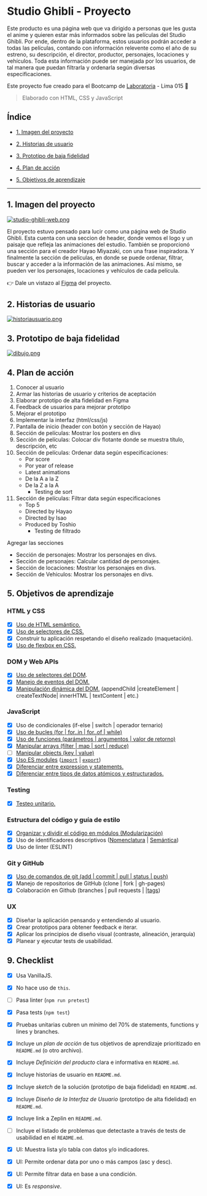 # Studio Ghibli - Proyecto 
Este producto es una página web que va dirigido a personas que les gusta el anime y quieren estar más informados sobre las películas del Studio Ghibli. Por ende, dentro de la plataforma, estos usuarios podrán acceder a todas las películas, contando con información relevente como el año de su estreno, su descripción, el director, productor, personajes, locaciones y vehículos. Toda esta información puede ser manejada por los usuarios, de tal manera que puedan filtrarla y ordenarla según diversas especificaciones.

Este proyecto fue creado para el Bootcamp de  <a  href="https://www.laboratoria.la">Laboratoria</a> - Lima 015 💛

> Elaborado con HTML, CSS y JavaScript

## Índice

* [1. Imagen del proyecto](#1-imagen-del-proyecto)

* [2. Historias de usuario](#2-historias-de-usuario)

* [3. Prototipo de baja fidelidad](#3-prototipo-de-baja-fidelidad)

* [4. Plan de acción](#4-plan-de-acción)

* [5. Objetivos de aprendizaje](#5-objetivos-de-aprendizaje)

***

## 1. Imagen del proyecto

[![studio-ghibli-web.png](https://i.postimg.cc/sxVNkv46/studio-ghibli-web.png)](https://postimg.cc/47SPt4MV)

El proyecto estuvo pensado para lucir como una página web de Studio Ghibli. Esta cuenta con una seccion de header, donde vemos el logo y un paisaje que refleja las animaciones del estudio. También se proporcionó una sección para el creador Hayao Miyazaki, con una frase inspiradora. Y finalmente la sección de películas, en donde se puede ordenar, filtrar, buscar y acceder a la información de las animaciones. Así mismo, se pueden ver los personajes, locaciones y vehículos de cada película.

👉 Dale un vistazo al [Figma](https://www.figma.com/file/B8H0RKO5TnX4x5GfPMqVx4/Data-Lovers?node-id=0%3A1) del proyecto.

## 2. Historias de usuario

[![historiausuario.png](https://i.postimg.cc/K8y9sKzB/historiausuario.png)](https://postimg.cc/qzjXNv2v)

## 3. Prototipo de baja fidelidad

[![dibujo.png](https://i.postimg.cc/654SPJhJ/dibujo.png)](https://postimg.cc/6ywY7PSY)

## 4. Plan de acción
1. Conocer al usuario
2. Armar las historias de usuario y criterios de aceptación 
3. Elaborar prototipo de alta fidelidad en Figma 
4. Feedback de usuarios para mejorar prototipo
5. Mejorar el prototipo
6. Implementar la interfaz (html/css/js)
7. Pantalla de inicio (header con botón y sección de Hayao)
8. Sección de películas: Mostrar los posters en divs
9. Sección de películas: Colocar div flotante donde se muestra título, descripción, etc
10. Sección de películas: Ordenar data según especificaciones:
    - Por score 
    - Por year of release
    - Latest animations
    - De la A a la Z
    - De la Z a la A
      - Testing de sort 
11. Sección de películas: Filtrar data según especificaciones
    - Top 5
    - Directed by Hayao
    - Directed by Isao
    - Produced by Toshio
      - Testing de filtrado

Agregar las secciones 
* Sección de personajes: Mostrar los personajes en divs.
* Sección de personajes: Calcular cantidad de personajes.
* Sección de locaciones: Mostrar los personajes en divs.
* Sección de Vehiculos: Mostrar los personajes en divs.

## 5. Objetivos de aprendizaje

### HTML y CSS

* [x] [Uso de HTML semántico.](https://developer.mozilla.org/en-US/docs/Glossary/Semantics#Semantics_in_HTML)
* [x] [Uso de selectores de CSS.](https://css-tricks.com/almanac/selectors/)
* [x] Construir tu aplicación respetando el diseño realizado (maquetación).
* [x] [Uso de flexbox en CSS.](https://css-tricks.com/snippets/css/a-guide-to-flexbox/)

### DOM y Web APIs

* [x] [Uso de selectores del DOM](https://developer.mozilla.org/es/docs/Referencia_DOM_de_Gecko/Localizando_elementos_DOM_usando_selectores).
* [x] [Manejo de eventos del DOM.](https://www.w3schools.com/js/js_events.asp)
* [x] [Manipulación dinámica del DOM.](https://developer.mozilla.org/es/docs/Referencia_DOM_de_Gecko/Introducci%C3%B3n)
(appendChild |createElement | createTextNode| innerHTML | textContent | etc.)

### JavaScript

* [x] Uso de condicionales (if-else | switch | operador ternario)
* [x] [Uso de bucles (for | for..in | for..of | while)](https://developer.mozilla.org/es/docs/Web/JavaScript/Guide/Bucles_e_iteraci%C3%B3n)
* [x] [Uso de funciones (parámetros | argumentos | valor de retorno)](https://developer.mozilla.org/es/docs/Web/JavaScript/Referencia/Funciones)
* [x] [Manipular arrays (filter | map | sort | reduce)](https://code.tutsplus.com/es/tutorials/how-to-use-map-filter-reduce-in-javascript--cms-26209)
* [ ] [Manipular objects (key | value)](https://developer.mozilla.org/es/docs/Web/JavaScript/Referencia/Objetos_globales/Object)
* [x] [Uso ES modules](https://developer.mozilla.org/es/docs/Web/JavaScript/Guide/M%C3%B3dulos) ([`import`](https://developer.mozilla.org/en-US/docs/Web/JavaScript/Reference/Statements/import)
| [`export`](https://developer.mozilla.org/en-US/docs/Web/JavaScript/Reference/Statements/export))
* [x] [Diferenciar entre expression y statements.](https://openclassrooms.com/en/courses/4309531-descubre-las-funciones-en-javascript/5108986-diferencia-entre-expresion-y-sentencia)
* [x] [Diferenciar entre tipos de datos atómicos y estructurados.](https://developer.mozilla.org/es/docs/Web/JavaScript/Data_structures)

### Testing

* [x] [Testeo unitario.](https://jestjs.io/docs/es-ES/getting-started)

### Estructura del código y guía de estilo

* [x] [Organizar y dividir el código en módulos (Modularización)](https://medium.com/@sebastianpaduano/modularizaci%C3%B3n-en-javascript-538bd6c75fa)
* [x] Uso de identificadores descriptivos ([Nomenclatura](http://snowdream.github.io/javascript-style-guide/javascript-style-guide/es/naming-conventions.html) | [Semántica](https://geekytheory.com/semantica-coder))
* [x] Uso de linter (ESLINT)

### Git y GitHub

* [x] [Uso de comandos de git (add | commit | pull | status | push)](https://github.com/jlord/git-it-electron)
* [x] Manejo de repositorios de GitHub (clone | fork | gh-pages)
* [x] Colaboración en Github (branches | pull requests | |[tags](https://git-scm.com/book/en/v2/Git-Basics-Tagging))

### UX

* [x] Diseñar la aplicación pensando y entendiendo al usuario.
* [x] Crear prototipos para obtener feedback e iterar.
* [x] Aplicar los principios de diseño visual (contraste, alineación, jerarquía)
* [x] Planear y ejecutar tests de usabilidad.

## 9. Checklist

* [x] Usa VanillaJS.
* [x] No hace uso de `this`.
* [ ] Pasa linter (`npm run pretest`)
* [x] Pasa tests (`npm test`)
* [x] Pruebas unitarias cubren un mínimo del 70% de statements, functions y
  lines y branches.
* [x] Incluye un _plan de acción_ de tus objetivos de aprendizaje prioritizado en `README.md` (o otro archivo).
* [x] Incluye _Definición del producto_ clara e informativa en `README.md`.
* [x] Incluye historias de usuario en `README.md`.
* [x] Incluye _sketch_ de la solución (prototipo de baja fidelidad) en
  `README.md`.
* [x] Incluye _Diseño de la Interfaz de Usuario_ (prototipo de alta fidelidad)
  en `README.md`.
* [x] Incluye link a Zeplin en `README.md`.
* [ ] Incluye el listado de problemas que detectaste a través de tests de
  usabilidad en el `README.md`.
* [x] UI: Muestra lista y/o tabla con datos y/o indicadores.
* [x] UI: Permite ordenar data por uno o más campos (asc y desc).
* [x] UI: Permite filtrar data en base a una condición.
* [x] UI: Es _responsive_.

